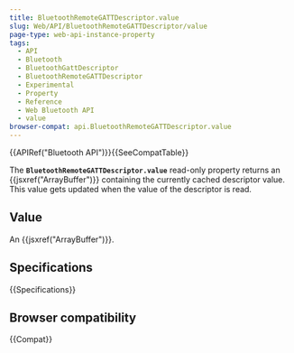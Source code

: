 ```yaml
---
title: BluetoothRemoteGATTDescriptor.value
slug: Web/API/BluetoothRemoteGATTDescriptor/value
page-type: web-api-instance-property
tags:
  - API
  - Bluetooth
  - BluetoothGattDescriptor
  - BluetoothRemoteGATTDescriptor
  - Experimental
  - Property
  - Reference
  - Web Bluetooth API
  - value
browser-compat: api.BluetoothRemoteGATTDescriptor.value
---
```


{{APIRef("Bluetooth API")}}{{SeeCompatTable}}

The **`BluetoothRemoteGATTDescriptor.value`**
read-only property returns an {{jsxref("ArrayBuffer")}} containing the currently cached
descriptor value. This value gets updated when the value of the descriptor is read.

## Value

An {{jsxref("ArrayBuffer")}}.

## Specifications

{{Specifications}}

## Browser compatibility

{{Compat}}
